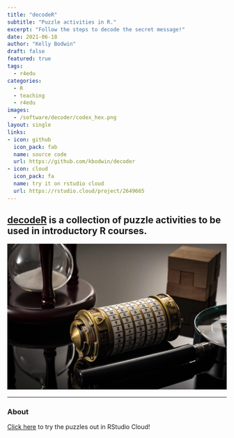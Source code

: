 ```yaml
---
title: "decodeR"
subtitle: "Puzzle activities in R."
excerpt: "Follow the steps to decode the secret message!"
date: 2021-06-18
author: "Kelly Bodwin"
draft: false
featured: true
tags:
  - r4edu
categories:
  - R
  - teaching
  - r4edu
images:
  - /software/decoder/codex_hex.png
layout: single
links:
- icon: github
  icon_pack: fab
  name: source code
  url: https://github.com/kbodwin/decoder
- icon: cloud
  icon_pack: fa
  name: try it on rstudio cloud
  url: https://rstudio.cloud/project/2649665
---
```



## [decodeR](https://github.com/kbodwin/decoder) is a collection of puzzle activities to be used in introductory R courses.

![codex image](codex.jpeg)

---

### About
 
[Click here](https://rstudio.cloud/project/2649665) to try the puzzles out in RStudio Cloud!

